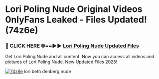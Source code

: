 # Lori Poling Nude Original Videos 0nlyFans Leaked - Files Updated! (74z6e)

<h3>🔴 CLICK HERE 🌐==►► <a href="https://tinyurl.com/52m3yx9h" rel="nofollow">Lori Poling Nude Updated Files</a></h3>

Get Lori Poling Nude and all content. Now you can access all videos and pictures of Lori Poling Nude. New Updated Files 2025!

[![74z6e](https://i.imgur.com/TnHtlc8.gif)](https://tinyurl.com/52m3yx9h)
lori beth denberg nude